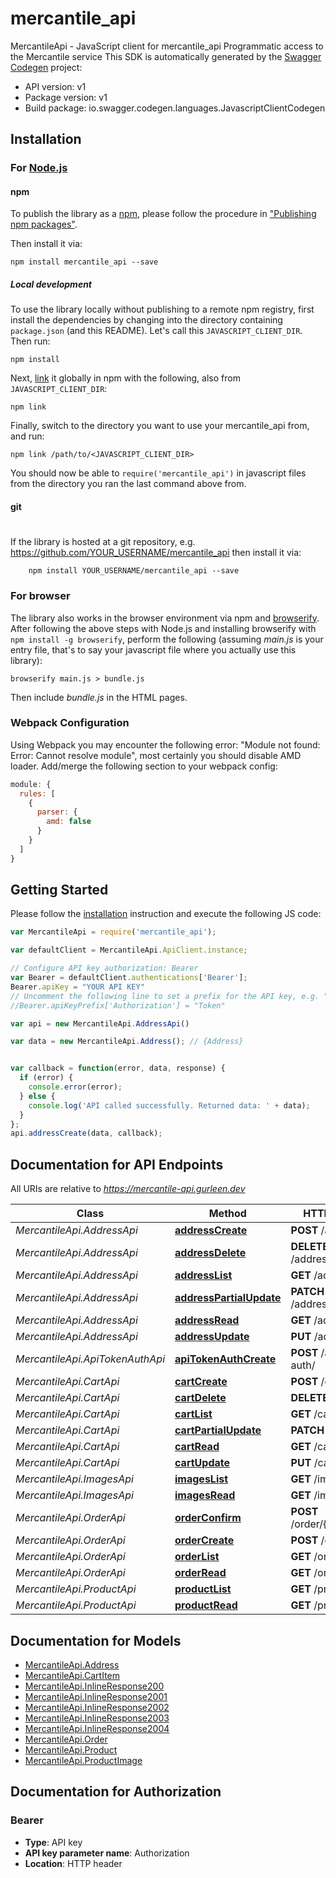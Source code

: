 # mercantile_api

MercantileApi - JavaScript client for mercantile_api
Programmatic access to the Mercantile service
This SDK is automatically generated by the [Swagger Codegen](https://github.com/swagger-api/swagger-codegen) project:

- API version: v1
- Package version: v1
- Build package: io.swagger.codegen.languages.JavascriptClientCodegen

## Installation

### For [Node.js](https://nodejs.org/)

#### npm

To publish the library as a [npm](https://www.npmjs.com/),
please follow the procedure in ["Publishing npm packages"](https://docs.npmjs.com/getting-started/publishing-npm-packages).

Then install it via:

```shell
npm install mercantile_api --save
```

##### Local development

To use the library locally without publishing to a remote npm registry, first install the dependencies by changing 
into the directory containing `package.json` (and this README). Let's call this `JAVASCRIPT_CLIENT_DIR`. Then run:

```shell
npm install
```

Next, [link](https://docs.npmjs.com/cli/link) it globally in npm with the following, also from `JAVASCRIPT_CLIENT_DIR`:

```shell
npm link
```

Finally, switch to the directory you want to use your mercantile_api from, and run:

```shell
npm link /path/to/<JAVASCRIPT_CLIENT_DIR>
```

You should now be able to `require('mercantile_api')` in javascript files from the directory you ran the last 
command above from.

#### git
#
If the library is hosted at a git repository, e.g.
https://github.com/YOUR_USERNAME/mercantile_api
then install it via:

```shell
    npm install YOUR_USERNAME/mercantile_api --save
```

### For browser

The library also works in the browser environment via npm and [browserify](http://browserify.org/). After following
the above steps with Node.js and installing browserify with `npm install -g browserify`,
perform the following (assuming *main.js* is your entry file, that's to say your javascript file where you actually 
use this library):

```shell
browserify main.js > bundle.js
```

Then include *bundle.js* in the HTML pages.

### Webpack Configuration

Using Webpack you may encounter the following error: "Module not found: Error:
Cannot resolve module", most certainly you should disable AMD loader. Add/merge
the following section to your webpack config:

```javascript
module: {
  rules: [
    {
      parser: {
        amd: false
      }
    }
  ]
}
```

## Getting Started

Please follow the [installation](#installation) instruction and execute the following JS code:

```javascript
var MercantileApi = require('mercantile_api');

var defaultClient = MercantileApi.ApiClient.instance;

// Configure API key authorization: Bearer
var Bearer = defaultClient.authentications['Bearer'];
Bearer.apiKey = "YOUR API KEY"
// Uncomment the following line to set a prefix for the API key, e.g. "Token" (defaults to null)
//Bearer.apiKeyPrefix['Authorization'] = "Token"

var api = new MercantileApi.AddressApi()

var data = new MercantileApi.Address(); // {Address} 


var callback = function(error, data, response) {
  if (error) {
    console.error(error);
  } else {
    console.log('API called successfully. Returned data: ' + data);
  }
};
api.addressCreate(data, callback);

```

## Documentation for API Endpoints

All URIs are relative to *https://mercantile-api.gurleen.dev*

Class | Method | HTTP request | Description
------------ | ------------- | ------------- | -------------
*MercantileApi.AddressApi* | [**addressCreate**](docs/AddressApi.md#addressCreate) | **POST** /address/ | 
*MercantileApi.AddressApi* | [**addressDelete**](docs/AddressApi.md#addressDelete) | **DELETE** /address/{id}/ | 
*MercantileApi.AddressApi* | [**addressList**](docs/AddressApi.md#addressList) | **GET** /address/ | 
*MercantileApi.AddressApi* | [**addressPartialUpdate**](docs/AddressApi.md#addressPartialUpdate) | **PATCH** /address/{id}/ | 
*MercantileApi.AddressApi* | [**addressRead**](docs/AddressApi.md#addressRead) | **GET** /address/{id}/ | 
*MercantileApi.AddressApi* | [**addressUpdate**](docs/AddressApi.md#addressUpdate) | **PUT** /address/{id}/ | 
*MercantileApi.ApiTokenAuthApi* | [**apiTokenAuthCreate**](docs/ApiTokenAuthApi.md#apiTokenAuthCreate) | **POST** /api-token-auth/ | 
*MercantileApi.CartApi* | [**cartCreate**](docs/CartApi.md#cartCreate) | **POST** /cart/ | 
*MercantileApi.CartApi* | [**cartDelete**](docs/CartApi.md#cartDelete) | **DELETE** /cart/{id}/ | 
*MercantileApi.CartApi* | [**cartList**](docs/CartApi.md#cartList) | **GET** /cart/ | 
*MercantileApi.CartApi* | [**cartPartialUpdate**](docs/CartApi.md#cartPartialUpdate) | **PATCH** /cart/{id}/ | 
*MercantileApi.CartApi* | [**cartRead**](docs/CartApi.md#cartRead) | **GET** /cart/{id}/ | 
*MercantileApi.CartApi* | [**cartUpdate**](docs/CartApi.md#cartUpdate) | **PUT** /cart/{id}/ | 
*MercantileApi.ImagesApi* | [**imagesList**](docs/ImagesApi.md#imagesList) | **GET** /images/ | 
*MercantileApi.ImagesApi* | [**imagesRead**](docs/ImagesApi.md#imagesRead) | **GET** /images/{id}/ | 
*MercantileApi.OrderApi* | [**orderConfirm**](docs/OrderApi.md#orderConfirm) | **POST** /order/{id}/confirm/ | 
*MercantileApi.OrderApi* | [**orderCreate**](docs/OrderApi.md#orderCreate) | **POST** /order/ | 
*MercantileApi.OrderApi* | [**orderList**](docs/OrderApi.md#orderList) | **GET** /order/ | 
*MercantileApi.OrderApi* | [**orderRead**](docs/OrderApi.md#orderRead) | **GET** /order/{id}/ | 
*MercantileApi.ProductApi* | [**productList**](docs/ProductApi.md#productList) | **GET** /product/ | 
*MercantileApi.ProductApi* | [**productRead**](docs/ProductApi.md#productRead) | **GET** /product/{id}/ | 


## Documentation for Models

 - [MercantileApi.Address](docs/Address.md)
 - [MercantileApi.CartItem](docs/CartItem.md)
 - [MercantileApi.InlineResponse200](docs/InlineResponse200.md)
 - [MercantileApi.InlineResponse2001](docs/InlineResponse2001.md)
 - [MercantileApi.InlineResponse2002](docs/InlineResponse2002.md)
 - [MercantileApi.InlineResponse2003](docs/InlineResponse2003.md)
 - [MercantileApi.InlineResponse2004](docs/InlineResponse2004.md)
 - [MercantileApi.Order](docs/Order.md)
 - [MercantileApi.Product](docs/Product.md)
 - [MercantileApi.ProductImage](docs/ProductImage.md)


## Documentation for Authorization


### Bearer

- **Type**: API key
- **API key parameter name**: Authorization
- **Location**: HTTP header

